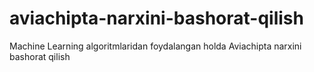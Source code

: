 # aviachipta-narxini-bashorat-qilish
Machine Learning algoritmlaridan foydalangan holda Aviachipta narxini bashorat qilish
